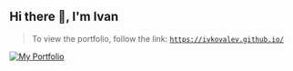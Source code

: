 ## Hi there 👋, I'm Ivan

> To view the portfolio, follow the link: [`https://ivkovalev.github.io/`](https://ivkovalev.github.io/)

[![My Portfolio](https://img.shields.io/badge/My_Portfolio-Click_Here-blue)](https://ivkovalev.github.io/)



<!--
**IVKovalev/IVKovalev** is a ✨ _special_ ✨ repository because its `README.md` (this file) appears on your GitHub profile.

Here are some ideas to get you started:

- 🔭 I’m currently working on ...
- 🌱 I’m currently learning ...
- 👯 I’m looking to collaborate on ...
- 🤔 I’m looking for help with ...
- 💬 Ask me about ...
- 📫 How to reach me: ...
- 😄 Pronouns: ...
- ⚡ Fun fact: ...
-->
